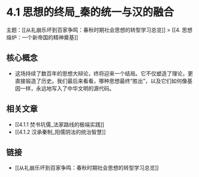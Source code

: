 # 4.1 思想的终局_秦的统一与汉的融合

主题：[[从礼崩乐坏到百家争鸣：春秋时期社会思想的转型学习总览]] > [[4. 思想熔炉：一个新帝国的精神奠基]]

## 核心概念

- 这场持续了数百年的思想大辩论，终将迎来一个结局。它不仅塑造了理论，更直接锻造了历史。我们最后来看看，哪种思想最终“胜出”，以及它们如何像基因一样，永远地写入了中华文明的源代码。

## 相关文章

- [[4.1.1 焚书坑儒_法家路线的极端实践]]
- [[4.1.2 汉承秦制_阳儒阴法的统治智慧]]

## 链接

- [[从礼崩乐坏到百家争鸣：春秋时期社会思想的转型学习总览]]
